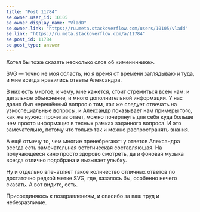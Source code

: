 ```yaml
---
title: "Post 11784"
se.owner.user_id: 10105
se.owner.display_name: "VladD"
se.owner.link: "https://ru.meta.stackoverflow.com/users/10105/vladd"
se.link: "https://ru.meta.stackoverflow.com/a/11784"
se.post_id: 11784
se.post_type: answer
---
```

<p>Хотел бы тоже сказать несколько слов об «имениннике».</p>
<p>SVG — точно не моя область, но я время от времени заглядываю и туда, и мне всегда нравились ответы Александра.</p>
<p>В них есть многое, к чему, мне кажется, стоит стремиться всем нам: и детальное объяснение, и много дополнительной информации. У нас давно был нерешённый вопрос о том, как же следует отвечать на узкоспециальные вопросы, и Александр показывает нам примеры того, как же нужно: прочитав ответ, можно почерпнуть для себя куда больше чем просто информация в тесных рамках заданного вопроса. И это замечательно, потому что только так и можно распространять знания.</p>
<p>А ещё отмечу то, чем многие пренебрегают: у ответов Александра всегда есть замечательная эстетическая составляющая. На получающееся кино просто здорово смотреть, да и фоновая музыка всегда отлично подобрана и вызывает улыбку.</p>
<p>Ну и отдельно впечатляет такое количество отличных ответов по достаточно редкой метке SVG, где, казалось бы, особенно нечего сказать. А вот видите, есть.</p>
<p>Присоединяюсь к поздравлениям, и спасибо за ваш труд и небезразличие.</p>
